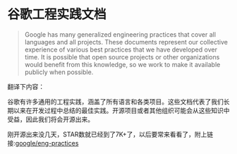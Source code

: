 # 谷歌工程实践文档

> Google has many generalized engineering practices that cover all languages and all projects. These documents represent our collective experience of various best practices that we have developed over time. It is possible that open source projects or other organizations would benefit from this knowledge, so we work to make it available publicly when possible.

翻译下内容：

谷歌有许多通用的工程实践，涵盖了所有语言和各类项目。这些文档代表了我们长期以来在开发过程中总结的最佳实践。开源项目或者其他组织可能会从这些知识中受益，因此我们将会开源出来。

刚开源出来没几天，STAR数就已经到了7K+了，以后要常来看看了，附上链接:[google/eng-practices](https://github.com/google/eng-practices)
